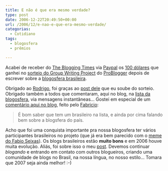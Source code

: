 ```yaml
---
title: E não é que era mesmo verdade?
type: post
date: 2006-12-22T20:49:50+00:00
url: /2006/12/e-nao-e-que-era-mesmo-verdade/
categorias:
  - Cotidiano
tags:
  - blogosfera
  - prêmios

---
```

Acabei de receber do [The Blogging Times][1] via [Paypal][2] os [100 dólares][3] que ganhei no [sorteio do Group Writing Project][4] do [ProBlogger][5] depois de escrever sobre a [blogosfera brasileira][6].

Obrigado ao [Rodrigo][7], foi graças ao [post dele][8] que eu soube do sorteio. Obrigado também a todos que comentaram, aqui no blog, na [lista da blogosfera][9], via mensagens instantâneas… Gostei em especial de um [comentário aqui no blog][10], feito pelo [Fabricio][11]:

> É bom saber que tem um brasileiro na lista, e ainda por cima falando bem sobre a blogsfera do país.

Acho que foi uma conquista importante pra nossa blogosfera ter vários participantes brasileiros no projeto (que já era bem parecido com o [meme do Fabio Seixas][12]). Os blogs brasileiros estão **muito bons** e em 2006 houve muita evolução. Aliás, foi sobre isso o meu [post][6]. Devemos continuar _blogando_ e entrando em contato com outros blogueiros, criando uma comunidade de blogs no Brasil, na nossa língua, no nosso estilo… Tomara que 2007 seja ainda melhor! :-)

 [1]: http://www.thebloggingtimes.com/
 [2]: http://www.paypal.com/
 [3]: /2006/12/ganhei-100-dolares/
 [4]: http://www.problogger.net/archives/2006/12/22/group-writing-project-winners-2/
 [5]: http://www.problogger.net/
 [6]: /2006/12/a-blogosfera-brasileira-de-2006/
 [7]: http://www.blogajuda.com.br/
 [8]: http://www.blogajuda.com.br/2006/12/19/faca-uma-retrospectiva-ou-uma-analise-e-ganhe-premios/
 [9]: http://br.groups.yahoo.com/group/blogosfera/
 [10]: /2006/12/ganhei-100-dolares/#comment-723
 [11]: http://fabricio.wordpress.com/
 [12]: http://blog.fabioseixas.com.br/archives/2006/12/2007.html

